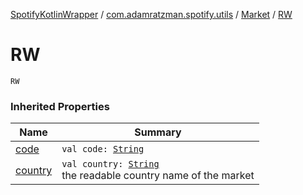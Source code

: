 [SpotifyKotlinWrapper](../../index.md) / [com.adamratzman.spotify.utils](../index.md) / [Market](index.md) / [RW](./-r-w.md)

# RW

`RW`

### Inherited Properties

| Name | Summary |
|---|---|
| [code](code.md) | `val code: `[`String`](https://kotlinlang.org/api/latest/jvm/stdlib/kotlin/-string/index.html) |
| [country](country.md) | `val country: `[`String`](https://kotlinlang.org/api/latest/jvm/stdlib/kotlin/-string/index.html)<br>the readable country name of the market |
